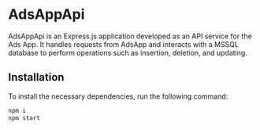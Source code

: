 # AdsAppApi

AdsAppApi is an Express.js application developed as an API service for the Ads App. It handles requests from AdsApp and interacts with a MSSQL database to perform operations such as insertion, deletion, and updating.

## Installation

To install the necessary dependencies, run the following command:

```sh
npm i 
npm start
